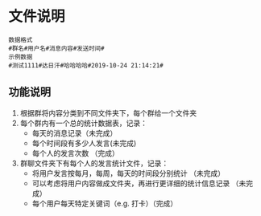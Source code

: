 # 文件说明

    数据格式
    #群名#用户名#消息内容#发送时间#
    示例数据
    #测试1111#达日汗#哈哈哈哈#2019-10-24 21:14:21#

## 功能说明

1. 根据群将内容分类到不同文件夹下，每个群给一个文件夹
2. 每个群内有一个总的统计数据表，记录：
   - 每天的消息记录（未完成）
   - 每个时间段有多少人发言(未完成)
   - 每个人的发言次数 （完成）
3. 群聊文件夹下有每个人的发言统计文件，记录：
   - 将用户发言按每月，每周，每天的时间段分别统计 （未完成）
   - 可以考虑将用户内容做成文件夹，再进行更详细的统计信息记录 （未完成）
   - 每个用户每天特定关键词（e.g. 打卡）（完成）

